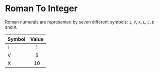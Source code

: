 # Roman To Integer

Roman numerals are represented by seven different symbols: ```I```, ```V```, ```X```, ```L```, ```C```, ```D``` and ```M```.



| Symbol |      Value     |
|----------|:-------------:|
| I  |  1   |
| V  |  5   | 
|  X |  10  |


